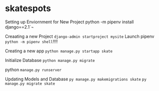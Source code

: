 # skatespots

Setting up Enviornment for New Project
python -m pipenv install django==2.1`¬

Creaating a new Project 
`django-admin startproject mysite`
Launch pipenv
`python -m pipenv shell`!!!!

Creating a new app
`python manage.py startapp skate`

Initialize Database
`python manage.py migrate`

python `manage.py runserver`

Updating Models and Database
`py manage.py makemigrations skate`
`py manage.py migrate skate`
